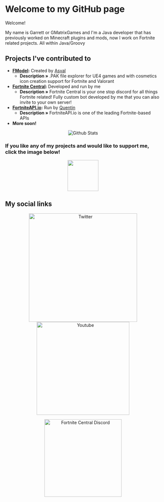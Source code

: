 # Welcome to my GitHub page

Welcome!

My name is Garrett or GMatrixGames and I'm a Java developer that has previously worked on Minecraft plugins and mods, now I work on Fortnite related projects. All within Java/Groovy

## Projects I've contributed to

* **[FModel](https://github.com/iAmAsval/FModel):** Created by [Asval](https://github.com/iAmAsval)
  * **Description »** .PAK file explorer for UE4 games and with cosmetics icon creation support for Fortnite and Valorant
* **[Fortnite Central](http://discord.gg/KbGH43p):** Developed and run by me
  * **Description »** Fortnite Central is your one stop discord for all things Fortnite related! Fully custom bot developed by me that you can also invite to your own server!
* **[FortniteAPI.io](https://fortniteapi.io):** Run by [Quentin](https://github.com/QuentinBellus)
  * **Description »** FortniteAPI.io is one of the leading Fortnite-based APIs
* **More soon!**

<p align="center">
   <img src="https://github-readme-stats.vercel.app/api?username=GMatrixGames&show_icons=true&theme=dark" alt="Github Stats"/>
</p>

### If you like any of my projects and would like to support me, click the image below!

<p align="center">
    <a href="https://www.paypal.me/gmatrix" target="_blank">
        <img src="https://i.ibb.co/56Z2bW1/matrix-donate.png" height="100">
    </a>
</p>

## My social links
<p align="center">
    <a href="https://twitter.com/GMatrixGames">
        <img src="https://i.imgur.com/MtCU3IB.png" width="350px;" alt="Twitter"/>
    </a>
    <a href="https://www.youtube.com/channel/UCOT7ZUDNs45nf9LJZOicxwA">
        <img src="https://i.imgur.com/VqblSQt.png" width="300px;" alt="Youtube"/>
    </a>
</p>

<p align="center">
    <a href="http://discord.gg/KbGH43p">
        <img src="https://discordapp.com/api/guilds/708370560501153913/widget.png?style=banner4" width="250px;" alt="Fortnite Central Discord"/>
    </a><br/>
</p>
